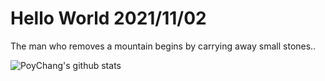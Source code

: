 # Hello World 2021/11/02

The man who removes a mountain begins by carrying away small stones..

![PoyChang's github stats](https://github-readme-stats.vercel.app/api?username=poychang&show_icons=true&theme=dracula)
